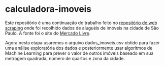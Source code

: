 # calculadora-imoveis

Este repositório é uma continuação do trabalho feito no [repositório de web scraping](https://github.com/Mario-RJunior/web-scraping-ML) onde foi recolhido dados de aluguéis de imóveis na cidade de São Paulo. A fonte foi o site do [Mercado Livre](www.mercadolivre.com.br).

Agora nesta etapa usaremos o arquivo dados_imoveis.csv obtido para fazer uma análise exploratória dos dados e posteriormente usar algorítmos de Machine Learning para prever o valor de outros imóveis baseado em sua metragem quadrada, número de quartos e zona da cidade.

